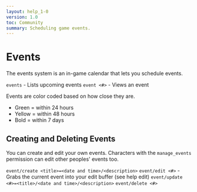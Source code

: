 ```yaml
---
layout: help_1-0
version: 1.0
toc: Community
summary: Scheduling game events.
---
```

# Events

The events system is an in-game calendar that lets you schedule events.

`events`  - Lists upcoming events
`event <#>` - Views an event

Events are color coded based on how close they are.

* Green = within 24 hours
* Yellow = within 48 hours
* Bold = within 7 days

## Creating and Deleting Events

You can create and edit your own events.  Characters with the `manage_events` permission can edit other peoples' events too.

`event/create <title>=<date and time>/<description>`
`event/edit <#>` - Grabs the current event into your edit buffer (see help edit)
`event/update <#>=<title>/<date and time>/<description>`
`event/delete <#>`

